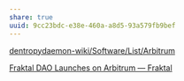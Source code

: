 ```yaml
---
share: true
uuid: 9cc23bdc-e38e-460a-a8d5-93a579fb9bef
---
```

[dentropydaemon-wiki/Software/List/Arbitrum](/undefined)

[Fraktal DAO Launches on Arbitrum — Fraktal](https://mirror.xyz/0x77DD52c08F4aAA9dA42ED1bF2e738B8969Ab980F/Tl7_diglw3jQSfyRLKWtAGGHUxLvx8BXTOXxAr4nKyA)